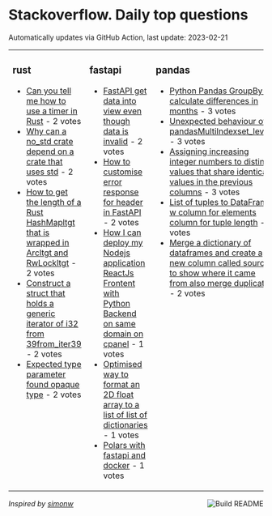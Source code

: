 # Stackoverflow. Daily top questions 

Automatically updates via GitHub Action, last update: <!-- date starts -->2023-02-21<!-- date ends -->


<table><tr><td valign="top" width="33%">

### rust
<!-- rust starts -->
* [Can you tell me how to use a timer in Rust](https://stackoverflow.com/questions/75510134/can-you-tell-me-how-to-use-a-timer-in-rust) - 2 votes
* [Why can a no_std crate depend on a crate that uses std](https://stackoverflow.com/questions/75505502/why-can-a-no-std-crate-depend-on-a-crate-that-uses-std) - 2 votes
* [How to get the length of a Rust HashMapltgt that is wrapped in Arcltgt and RwLockltgt](https://stackoverflow.com/questions/75508621/how-to-get-the-length-of-a-rust-hashmap-that-is-wrapped-in-arc-and-rwlock) - 2 votes
* [Construct a struct that holds a generic iterator of i32 from 39from_iter39](https://stackoverflow.com/questions/75522966/construct-a-struct-that-holds-a-generic-iterator-of-i32-from-from-iter) - 2 votes
* [Expected type parameter found opaque type](https://stackoverflow.com/questions/75510856/expected-type-parameter-found-opaque-type) - 2 votes
<!-- rust ends -->
</td><td valign="top" width="34%">


### fastapi
<!-- fastapi starts -->
* [FastAPI get data into view even though data is invalid](https://stackoverflow.com/questions/75509891/fastapi-get-data-into-view-even-though-data-is-invalid) - 2 votes
* [How to customise error response for header in FastAPI](https://stackoverflow.com/questions/75507677/how-to-customise-error-response-for-header-in-fastapi) - 2 votes
* [How I can deploy my Nodejs application ReactJs Frontent with Python Backend on same domain on cpanel](https://stackoverflow.com/questions/75522159/how-i-can-deploy-my-nodejs-application-reactjs-frontent-with-python-backend-on-s) - 1 votes
* [Optimised way to format an 2D float array to a list of list of dictionaries](https://stackoverflow.com/questions/75520939/optimised-way-to-format-an-2d-float-array-to-a-list-of-list-of-dictionaries) - 1 votes
* [Polars with fastapi and docker](https://stackoverflow.com/questions/75519686/polars-with-fastapi-and-docker) - 1 votes
<!-- fastapi ends -->
</td><td valign="top" width="34%">


### pandas
<!-- pandas starts -->
* [Python Pandas GroupBy to calculate differences in months](https://stackoverflow.com/questions/75516448/python-pandas-groupby-to-calculate-differences-in-months) - 3 votes
* [Unexpected behaviour of pandasMultiIndexset_levels](https://stackoverflow.com/questions/75512205/unexpected-behaviour-of-pandas-multiindex-set-levels) - 3 votes
* [Assigning increasing integer numbers to distinct values that share identical values in the previous columns](https://stackoverflow.com/questions/75512583/assigning-increasing-integer-numbers-to-distinct-values-that-share-identical-val) - 3 votes
* [List of tuples to DataFrame w column for elements column for tuple length](https://stackoverflow.com/questions/75518443/list-of-tuples-to-dataframe-w-column-for-elements-column-for-tuple-length) - 2 votes
* [Merge a dictionary of dataframes and create a new column called source to show where it came from also merge duplicates](https://stackoverflow.com/questions/75505892/merge-a-dictionary-of-dataframes-and-create-a-new-column-called-source-to-show-w) - 2 votes
<!-- pandas ends -->
</td></tr></table>

<a href="https://github.com/hp0404/hp0404/actions"><img src="https://github.com/hp0404/hp0404/workflows/Build%20README/badge.svg" align="right" alt="Build README"></a> <p>*Inspired by  [simonw](https://github.com/simonw/simonw)*</p>
